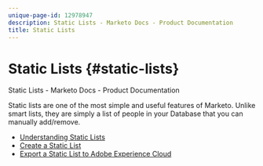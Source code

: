 ```yaml
---
unique-page-id: 12978947
description: Static Lists - Marketo Docs - Product Documentation
title: Static Lists
---
```


# Static Lists {#static-lists}

Static Lists - Marketo Docs - Product Documentation

Static lists&nbsp;are one of the most simple and useful features of Marketo. Unlike smart lists, they are simply a list of people in your Database that you can manually add/remove.&nbsp;

* [Understanding Static Lists](static-lists/understanding-static-lists.md)
* [Create a Static List](static-lists/create-a-static-list.md)
* [Export a Static List to Adobe Experience Cloud](static-lists/export-a-static-list-to-adobe-experience-cloud.md)

